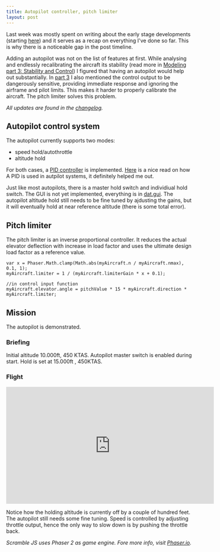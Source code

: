 ```yaml
---
title: Autopilot controller, pitch limiter
layout: post
---
```


Last week  was mostly spent on writing about the  early stage developments (starting  [here](/scrambledev/2017/03/01/progress-part-1-flight-mechanics-physics-system-world-setup.html)) and it serves as a recap on everything I've done so far. This is why there is a noticeable gap in the post timeline.

Adding an autopilot was not on the list of features at first.  While analysing and endlessly recalibrating the aircraft its stability (read more in [Modeling part 3: Stability and Control](/scrambledev/2017/05/01/development-part-4-modeling-thrust-basic-control.html)) I figured that having an autopilot would help out substantially. In [part 3](/scrambledev/2017/05/01/development-part-4-modeling-thrust-basic-control.html) I also mentioned the control output to be dangerously sensitive, providing immediate response and ignoring the airframe and pilot limits. This makes it harder to properly calibrate the aircraft. The pitch limiter solves this problem.

*All updates are found in the [changelog](/scrambledev/2017/10/01/changelog.html).*

## Autopilot control system

The autopilot currently supports two modes:

- speed hold/autothrottle
- altitude hold

For both cases, a [PID controller](https://www.npmjs.com/package/node-pid-controller) is implemented. [Here](http://www.flightgear.org/Docs/XMLAutopilot/node2.html) is a nice read on how A PID is used in autpilot systems, it definitely helped me out.

Just like most autopilots, there is a master hold switch and individiual hold switch. The GUI is not yet implemented, everything is in [dat.gui](http://workshop.chromeexperiments.com/examples/gui/#1--Basic-Usage). The autopilot altitude hold still needs to be fine tuned by ajdusting the gains, but it will eventually hold at near reference altitude (there is some total error).

## Pitch limiter

The pitch limiter is an inverse proportional controller. It reduces the actual elevator deflection with increase in load factor and uses the ultimate design load factor  as a reference value. 

```
var x = Phaser.Math.clamp(Math.abs(myAircraft.n / myAircraft.nmax), 0.1, 1);
myAircraft.limiter = 1 / (myAircraft.limiterGain * x + 0.1);

//in control input function
myAircraft.elevator.angle = pitchValue * 15 * myAircraft.direction * myAircraft.limiter;
```

## Mission
The autopilot is demonstrated.

### Briefing

Initial altitude 10.000ft, 450 KTAS. Autopilot master switch is enabled during start. Hold is set at 15.000ft , 450KTAS.

### Flight

<iframe width="560" height="315" src="https://www.youtube.com/embed/tRIJSTOKwGg?rel=0" frameborder="0" gesture="media" allowfullscreen></iframe>

Notice how the holding altitude is currently off by a couple of hundred feet. The autopilot still needs some fine tuning. Speed is controlled by adjusting throttle output, hence the only way to slow down is by pushing the throttle back.

*Scramble JS uses Phaser 2 as game engine. Fore more info, visit [Phaser.io](http://www.phaser.io).*